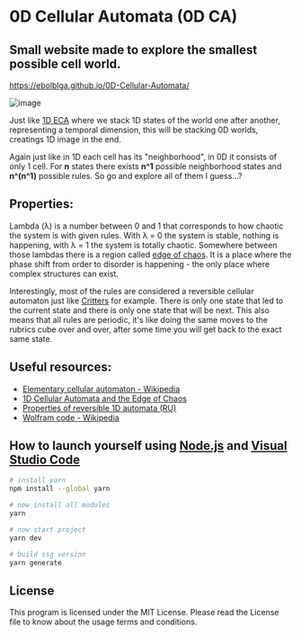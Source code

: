 # 0D Cellular Automata (0D CA)
## Small website made to explore the smallest possible cell world.
https://ebolblga.github.io/0D-Cellular-Automata/  

![image](https://user-images.githubusercontent.com/82185066/201471738-71be6550-4f63-4578-b025-53081346dc1e.png)

Just like [1D ECA](https://en.wikipedia.org/wiki/Elementary_cellular_automaton) where we stack 1D states of the world one after another, representing a temporal dimension, this will be stacking 0D worlds, creatings 1D image in the end.

Again just like in 1D each cell has its "neighborhood", in 0D it consists of only 1 cell. For **n** states there exists **n^1** possible neighborhood states and **n^(n^1)** possible rules. So go and explore all of them I guess...?

## Properties:
Lambda (λ) is a number between 0 and 1 that corresponds to how chaotic the system is with given rules. With λ = 0 the system is stable, nothing is happening, with λ = 1 the system is totally chaotic. Somewhere between those lambdas there is a region called [edge of chaos](https://en.wikipedia.org/wiki/Edge_of_chaos). It is a place where the phase shift from order to disorder is happening - the only place where complex structures can exist.

Interestingly, most of the rules are considered a reversible cellular automaton just like [Critters](https://en.wikipedia.org/wiki/Critters_(cellular_automaton)) for example. There is only one state that led to the current state and there is only one state that will be next. This also means that all rules are periodic, it's like doing the same moves to the rubrics cube over and over, after some time you will get back to the exact same state.

## Useful resources:
- [Elementary cellular automaton - Wikipedia](https://en.wikipedia.org/wiki/Elementary_cellular_automaton)
- [1D Cellular Automata and the Edge of Chaos](https://math.hws.edu/eck/js/edge-of-chaos/CA-info.html)
- [Properties of reversible 1D automata (RU)](https://optozorax.github.io/p/invertible-1d-automata/)
- [Wolfram code - Wikipedia](https://en.wikipedia.org/wiki/Wolfram_code)

## How to launch yourself using [Node.js](https://nodejs.org/en/) and [Visual Studio Code](https://code.visualstudio.com/download)

```bash
# install yarn
npm install --global yarn

# now install all modules
yarn

# now start project
yarn dev

# build ssg version
yarn generate
```

## License
This program is licensed under the MIT License. Please read the License file to know about the usage terms and conditions.
